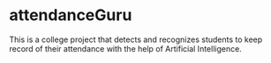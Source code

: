 # attendanceGuru
This is a college project that detects and recognizes students to keep record of their attendance with the help of Artificial Intelligence.
